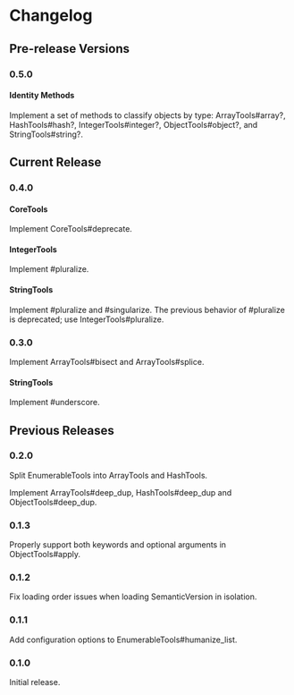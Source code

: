 # Changelog

## Pre-release Versions

### 0.5.0

#### Identity Methods

Implement a set of methods to classify objects by type: ArrayTools#array?, HashTools#hash?, IntegerTools#integer?, ObjectTools#object?, and StringTools#string?.

## Current Release

### 0.4.0

#### CoreTools

Implement CoreTools#deprecate.

#### IntegerTools

Implement #pluralize.

#### StringTools

Implement #pluralize and #singularize. The previous behavior of #pluralize is deprecated; use IntegerTools#pluralize.

### 0.3.0

Implement ArrayTools#bisect and ArrayTools#splice.

#### StringTools

Implement #underscore.

## Previous Releases

### 0.2.0

Split EnumerableTools into ArrayTools and HashTools.

Implement ArrayTools#deep_dup, HashTools#deep_dup and ObjectTools#deep_dup.

### 0.1.3

Properly support both keywords and optional arguments in ObjectTools#apply.

### 0.1.2

Fix loading order issues when loading SemanticVersion in isolation.

### 0.1.1

Add configuration options to EnumerableTools#humanize_list.

### 0.1.0

Initial release.

